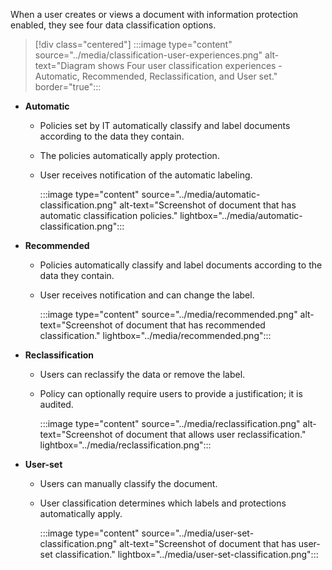 When a user creates or views a document with information protection enabled, they see four data classification options.

> [!div class="centered"]
> :::image type="content" source="../media/classification-user-experiences.png" alt-text="Diagram shows Four user classification experiences - Automatic, Recommended, Reclassification, and User set." border="true":::

- **Automatic**

  - Policies set by IT automatically classify and label documents according to the data they contain.
  - The policies automatically apply protection.
  - User receives notification of the automatic labeling.

    :::image type="content" source="../media/automatic-classification.png" alt-text="Screenshot of document that has automatic classification policies." lightbox="../media/automatic-classification.png":::

- **Recommended**

  - Policies automatically classify and label documents according to the data they contain.
  - User receives notification and can change the label.

    :::image type="content" source="../media/recommended.png" alt-text="Screenshot of document that has recommended classification." lightbox="../media/recommended.png":::

- **Reclassification**

  - Users can reclassify the data or remove the label.
  - Policy can optionally require users to provide a justification; it is audited.

    :::image type="content" source="../media/reclassification.png" alt-text="Screenshot of document that allows user reclassification." lightbox="../media/reclassification.png":::

- **User-set**

  - Users can manually classify the document.
  - User classification determines which labels and protections automatically apply.

    :::image type="content" source="../media/user-set-classification.png" alt-text="Screenshot of document that has user-set classification." lightbox="../media/user-set-classification.png":::
